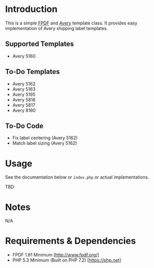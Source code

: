 # Introduction
This is a simple [FPDF](www.fpdf.org) and [Avery](www.avery.com/templates) template class. It provides easy implementation of Avery shipping label templates.

## Supported Templates
- Avery 5160

## To-Do Templates
- Avery 5162
- Avery 5163
- Avery 5195
- Avery 5816
- Avery 5817
- Avery 8160

## To-Do Code
- Fix label centering (Avery 5162)
- Match label sizing (Avery 5162)

# Usage
See the documentation below or `index.php` or actual implementations.

TBD
# Notes
N/A

# Requirements & Dependencies
- FPDF 1.81 Minimum [http://www.fpdf.org/]
- PHP 5.3 Minimum (Built on PHP 7.2) [https://php.net]
